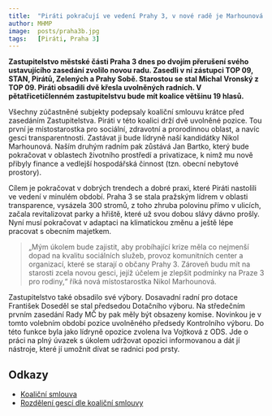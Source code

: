 ```yaml
---
title:  "Piráti pokračují ve vedení Prahy 3, v nové radě je Marhounová a Bartko"
author: MHMP
image:  posts/praha3b.jpg
tags:   [Piráti, Praha 3]
---
```


**Zastupitelstvo městské části Praha 3 dnes po dvojím přerušení svého ustavujícího zasedání zvolilo novou radu. Zasedli v ní zástupci TOP 09, STAN, Pirátů, Zelených a Prahy Sobě. Starostou se stal Michal Vronský z TOP 09. Piráti obsadili dvě křesla uvolněných radních. V pětatřicetičlenném zastupitelstvu bude mít koalice většinu 19 hlasů.**

Všechny zúčastněné subjekty podepsaly koaliční smlouvu krátce před zasedáním Zastupitelstva. Piráti v této koalici drží dvě uvolněné pozice. Tou první je místostarostka pro sociální, zdravotní a prorodinnou oblast, a navíc gesci transparentnosti. Zastávat ji bude lídryně naší kandidátky Nikol Marhounová. Naším druhým radním pak zůstává Jan Bartko, který bude pokračovat v oblastech životního prostředí a privatizace, k nimž mu nově přibyly finance a vedlejší hospodářská činnost (tzn. obecní nebytové prostory).

Cílem je pokračovat v dobrých trendech a dobré praxi, které Piráti nastolili ve vedení v minulém období. Praha 3 se stala pražským lídrem v oblasti transparence, vysázela 300 stromů, z toho zhruba polovinu přímo v ulicích, začala revitalizovat parky a hřiště, které už svou dobou slávy dávno prošly. Nyní musí pokračovat v adaptaci na klimatickou změnu a  ještě lépe pracovat s obecním majetkem. 

> „Mým úkolem bude zajistit, aby probíhající krize měla co nejmenší dopad na kvalitu sociálních služeb, provoz komunitních center a organizací, které se starají o občany Prahy 3. Zároveň budu mít na starosti zcela novou gesci, jejíž účelem je zlepšit podmínky na Praze 3 pro rodiny,“ říká nová místostarostka Nikol Marhounová.

Zastupitelstvo také obsadilo své výbory. Dosavadní radní pro dotace František Doseděl se stal předsedou Dotačního výboru. Na středečním prvním zasedání Rady MČ by pak měly být obsazeny komise. Novinkou je v tomto volebním období pozice uvolněného předsedy Kontrolního výboru. Do této funkce byla jako lídryně opozice zvolena Iva Vojtková z ODS. Jde o práci na plný úvazek s úkolem udržovat opozici informovanou a dát jí nástroje, které jí umožnit dívat se radnici pod prsty.

## Odkazy

* [Koaliční smlouva](https://mrak.pirati.cz/f/3366138)
* [Rozdělení gescí dle koaliční smlouvy](https://mrak.pirati.cz/f/3366120)

